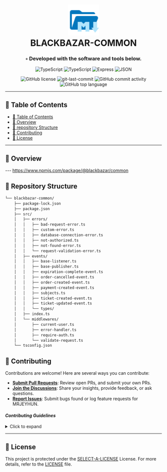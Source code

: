 <div align="center">
<h1 align="center">
<img src="https://raw.githubusercontent.com/PKief/vscode-material-icon-theme/ec559a9f6bfd399b82bb44393651661b08aaf7ba/icons/folder-markdown-open.svg" width="100" />
<br>BLACKBAZAR-COMMON</h1>
<h3>◦ Developed with the software and tools below.</h3>

<p align="center">
<img src="https://img.shields.io/badge/NPM-%23CB3837.svg?style=flat-square&logo=npm&logoColor=white" alt="TypeScript" />
<img src="https://img.shields.io/badge/TypeScript-3178C6.svg?style=flat-square&logo=TypeScript&logoColor=white" alt="TypeScript" />
<img src="https://img.shields.io/badge/Express-000000.svg?style=flat-square&logo=Express&logoColor=white" alt="Express" />
<img src="https://img.shields.io/badge/JSON-000000.svg?style=flat-square&logo=JSON&logoColor=white" alt="JSON" />
</p>
<img src="https://img.shields.io/github/license/MrJeyhun/blackbazar-common?style=flat-square&color=5D6D7E" alt="GitHub license" />
<img src="https://img.shields.io/github/last-commit/MrJeyhun/blackbazar-common?style=flat-square&color=5D6D7E" alt="git-last-commit" />
<img src="https://img.shields.io/github/commit-activity/m/MrJeyhun/blackbazar-common?style=flat-square&color=5D6D7E" alt="GitHub commit activity" />
<img src="https://img.shields.io/github/languages/top/MrJeyhun/blackbazar-common?style=flat-square&color=5D6D7E" alt="GitHub top language" />
</div>

---

## 📖 Table of Contents
- [📖 Table of Contents](#-table-of-contents)
- [📍 Overview](#-overview)
- [📂 repository Structure](#-repository-structure)
- [🤝 Contributing](#-contributing)
- [📄 License](#-license)

---



## 📍 Overview

--- https://www.npmjs.com/package/@blackbazar/common

## 📂 Repository Structure

```sh
└── blackbazar-common/
    ├── package-lock.json
    ├── package.json
    ├── src/
    │   ├── errors/
    │   │   ├── bad-request-error.ts
    │   │   ├── custom-error.ts
    │   │   ├── database-connection-error.ts
    │   │   ├── not-authorized.ts
    │   │   ├── not-found-error.ts
    │   │   └── request-validation-error.ts
    │   ├── events/
    │   │   ├── base-listener.ts
    │   │   ├── base-publisher.ts
    │   │   ├── expiration-complete-event.ts
    │   │   ├── order-cancelled-event.ts
    │   │   ├── order-created-event.ts
    │   │   ├── payment-created-event.ts
    │   │   ├── subjects.ts
    │   │   ├── ticket-created-event.ts
    │   │   ├── ticket-updated-event.ts
    │   │   └── types/
    │   ├── index.ts
    │   └── middlewares/
    │       ├── current-user.ts
    │       ├── error-handler.ts
    │       ├── require-auth.ts
    │       └── validate-request.ts
    └── tsconfig.json

```




## 🤝 Contributing

Contributions are welcome! Here are several ways you can contribute:

- **[Submit Pull Requests](https://github.com/MrJeyhun/blackbazar-common/blob/main/CONTRIBUTING.md)**: Review open PRs, and submit your own PRs.
- **[Join the Discussions](https://github.com/MrJeyhun/blackbazar-common/discussions)**: Share your insights, provide feedback, or ask questions.
- **[Report Issues](https://github.com/MrJeyhun/blackbazar-common/issues)**: Submit bugs found or log feature requests for MRJEYHUN.

#### *Contributing Guidelines*

<details closed>
<summary>Click to expand</summary>

1. **Fork the Repository**: Start by forking the project repository to your GitHub account.
2. **Clone Locally**: Clone the forked repository to your local machine using a Git client.
   ```sh
   git clone <your-forked-repo-url>
   ```
3. **Create a New Branch**: Always work on a new branch, giving it a descriptive name.
   ```sh
   git checkout -b new-feature-x
   ```
4. **Make Your Changes**: Develop and test your changes locally.
5. **Commit Your Changes**: Commit with a clear and concise message describing your updates.
   ```sh
   git commit -m 'Implemented new feature x.'
   ```
6. **Push to GitHub**: Push the changes to your forked repository.
   ```sh
   git push origin new-feature-x
   ```
7. **Submit a Pull Request**: Create a PR against the original project repository. Clearly describe the changes and their motivations.

Once your PR is reviewed and approved, it will be merged into the main branch.

</details>

---

## 📄 License

This project is protected under the [SELECT-A-LICENSE](https://choosealicense.com/licenses) License. For more details, refer to the [LICENSE](https://choosealicense.com/licenses/) file.
